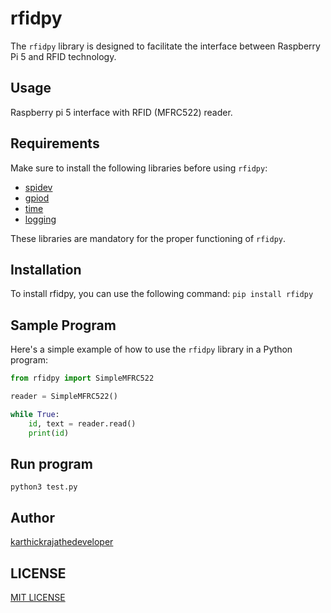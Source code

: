 # rfidpy

The `rfidpy` library is designed to facilitate the interface between Raspberry Pi 5 and RFID technology.

## Usage
Raspberry pi 5 interface with RFID (MFRC522) reader.

## Requirements

Make sure to install the following libraries before using `rfidpy`:

- [spidev](https://pypi.org/project/spidev/)
- [gpiod](https://pypi.org/project/gpiod/)
- [time](https://docs.python.org/3/library/time.html)
- [logging](https://docs.python.org/3/library/logging.html)

These libraries are mandatory for the proper functioning of `rfidpy`.

## Installation
To install rfidpy, you can use the following command:
```pip install rfidpy ```

## Sample Program

Here's a simple example of how to use the `rfidpy` library in a Python program:

```python
from rfidpy import SimpleMFRC522

reader = SimpleMFRC522()

while True:
    id, text = reader.read()
    print(id)
```
## Run program
```python3 test.py```

## Author 
[karthickrajathedeveloper](https://github.com/karthickrajathedeveloper)

## LICENSE
[MIT LICENSE](LICENSE)
